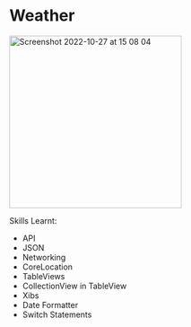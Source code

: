 # Weather

<img width="307" alt="Screenshot 2022-10-27 at 15 08 04" src="https://user-images.githubusercontent.com/91250039/198292968-d76f04f9-a2be-4024-aeaa-cd3a07de5c85.png">

Skills Learnt:
- API
- JSON
- Networking
- CoreLocation
- TableViews
- CollectionView in TableView
- Xibs
- Date Formatter
- Switch Statements
